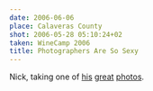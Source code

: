 ```yaml
---
date: 2006-06-06
place: Calaveras County
shot: 2006-05-28 05:10:24+02
taken: WineCamp 2006
title: Photographers Are So Sexy
---
```


Nick, taking one of [his](http://flickr.com/photos/nchim/154946057/) [great](http://flickr.com/photos/nchim/154951008/) [photos](http://flickr.com/photos/nchim/154951427/).
